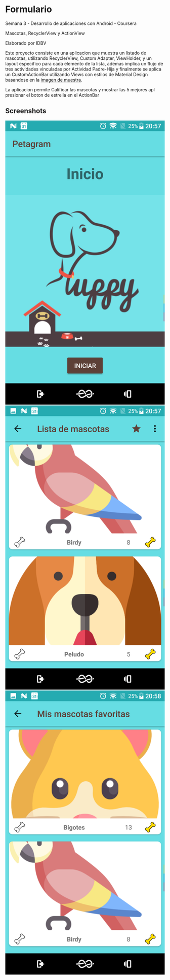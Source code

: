 # Formulario
Semana 3 - Desarrollo de aplicaciones con Android - Coursera

Mascotas, RecyclerView y ActionView

Elaborado por IDBV

Este proyecto consiste en una aplicacion que muestra un listado de mascotas, utilizando RecyclerView,
Custom Adapter, ViewHolder, y un layout especifico para cada elemento de la lista, ademas implica un
flujo de tres actividades vinculadas por Actividad Padre-Hija y finalmente se aplica un CustomActionBar
utilizando Views con estilos de Material Design basandose en la [imagen de muestra](./app/src/main/res/drawable/img_home.png).

La aplicacion permite Calificar las mascotas y mostrar las 5 mejores apl presionar el boton de estrella
en el ActionBar

## Screenshots

![MainActivity](./Petagram_1.png)
![Listado de mascotas](./Petagram_2.png)
![Listado de mascotas](./Petagram_3.png)